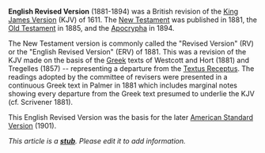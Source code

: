 **English Revised Version** (1881-1894) was a British revision of
the [King James Version](King_James_Version "King James Version")
(KJV) of 1611. The [New Testament](New_Testament "New Testament")
was published in 1881, the
[Old Testament](Old_Testament "Old Testament") in 1885, and the
[Apocrypha](Apocrypha "Apocrypha") in 1894.

The New Testament version is commonly called the "Revised Version"
(RV) or the "English Revised Version" (ERV) of 1881. This was a
revision of the KJV made on the basis of the [Greek](Greek "Greek")
texts of Westcott and Hort (1881) and Tregelles (1857) --
representing a departure from the
[Textus Receptus](Textus_Receptus "Textus Receptus"). The readings
adopted by the committee of revisers were presented in a continuous
Greek text in Palmer in 1881 which includes marginal notes showing
every departure from the Greek text presumed to underlie the KJV
(cf. Scrivener 1881).

This English Revised Version was the basis for the later
[American Standard Version](American_Standard_Version "American Standard Version")
(1901).

*This article is a **[stub](http://www.theopedia.com/Category:Theopedia_stubs "Category:Theopedia stubs")**. Please edit it to add information.*


